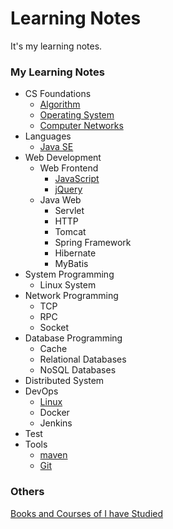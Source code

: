 # Learning Notes
It's my learning notes.



### My Learning Notes

- CS Foundations
  - [Algorithm](cs-foundations/algorithm)
  - [Operating System](cs-foundations/operating-system)
  - [Computer Networks](cs-foundations/network)
- Languages 
  - [Java SE](languages/java-se)
- Web Development
  - Web Frontend
    - [JavaScript](front-end/javascript)
    - [jQuery](front-end/jquery)
  - Java Web
    - Servlet
    - HTTP
    - Tomcat
    - Spring Framework
    - Hibernate
    - MyBatis
- System Programming
  - Linux System
- Network Programming
  - TCP
  - RPC
  - Socket
- Database Programming
  - Cache
  - Relational Databases
  - NoSQL Databases
- Distributed System
- DevOps
  - [Linux](dev-ops/linux)
  - Docker
  - Jenkins
- Test
- Tools
  - [maven](tools/maven)
  - [Git](tools/git)

### Others

[Books and Courses of I have Studied](read-list.md)


